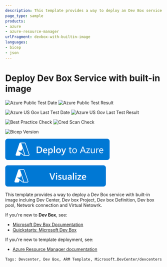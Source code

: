 ```yaml
---
description: This template provides a way to deploy an Dev Box service with built-in image.
page_type: sample
products:
- azure
- azure-resource-manager
urlFragment: devbox-with-builtin-image
languages:
- bicep
- json
---
```

# Deploy Dev Box Service with built-in image

![Azure Public Test Date](https://azurequickstartsservice.blob.core.windows.net/badges/quickstarts/microsoft.devcenter/devbox-with-builtin-image/PublicLastTestDate.svg)
![Azure Public Test Result](https://azurequickstartsservice.blob.core.windows.net/badges/quickstarts/microsoft.devcenter/devbox-with-builtin-image/PublicDeployment.svg)

![Azure US Gov Last Test Date](https://azurequickstartsservice.blob.core.windows.net/badges/quickstarts/microsoft.devcenter/devbox-with-builtin-image/FairfaxLastTestDate.svg)
![Azure US Gov Last Test Result](https://azurequickstartsservice.blob.core.windows.net/badges/quickstarts/microsoft.devcenter/devbox-with-builtin-image/FairfaxDeployment.svg)

![Best Practice Check](https://azurequickstartsservice.blob.core.windows.net/badges/quickstarts/microsoft.devcenter/devbox-with-builtin-image/BestPracticeResult.svg)
![Cred Scan Check](https://azurequickstartsservice.blob.core.windows.net/badges/quickstarts/microsoft.devcenter/devbox-with-builtin-image/CredScanResult.svg)

![Bicep Version](https://azurequickstartsservice.blob.core.windows.net/badges/quickstarts/microsoft.devcenter/devbox-with-builtin-image/BicepVersion.svg)

[![Deploy To Azure](https://raw.githubusercontent.com/Azure/azure-quickstart-templates/master/1-CONTRIBUTION-GUIDE/images/deploytoazure.svg?sanitize=true)](https://portal.azure.com/#create/Microsoft.Template/uri/https%3A%2F%2Fraw.githubusercontent.com%2FAzure%2Fazure-quickstart-templates%2Fmaster%2Fquickstarts%2Fmicrosoft.devcenter%2Fdevbox-with-builtin-image%2Fazuredeploy.json)

[![Visualize](https://raw.githubusercontent.com/Azure/azure-quickstart-templates/master/1-CONTRIBUTION-GUIDE/images/visualizebutton.svg?sanitize=true)](http://armviz.io/#/?load=https%3A%2F%2Fraw.githubusercontent.com%2FAzure%2Fazure-quickstart-templates%2Fmaster%2Fquickstarts%2Fmicrosoft.devcenter%2Fdevbox-with-builtin-image%2Fazuredeploy.json) 

This template provides a way to deploy a Dev Box service with built-in image incluing Dev Center, Dev box Project, Dev box Definition, Dev box pool, Network connection and Virtual Netowrk.

If you're new to **Dev Box**, see:

- [Microsoft Dev Box Documentation](https://learn.microsoft.com/en-us/azure/dev-box/overview-what-is-microsoft-dev-box)
- [Quickstarts: Microsoft Dev Box](https://learn.microsoft.com/en-us/azure/dev-box/quickstart-configure-dev-box-service?tabs=AzureADJoin)

If you're new to template deployment, see:

- [Azure Resource Manager documentation](https://docs.microsoft.com/azure/azure-resource-manager/)

`Tags: Devcenter, Dev Box, ARM Template, Microsoft.DevCenter/devcenters`
